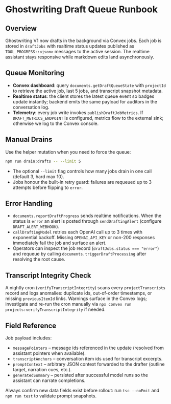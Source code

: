 # Ghostwriting Draft Queue Runbook

## Overview
Ghostwriting V1 now drafts in the background via Convex jobs. Each job is stored in `draftJobs` with realtime status updates published as `TOOL_PROGRESS::<json>` messages to the active session. The realtime assistant stays responsive while markdown edits land asynchronously.

## Queue Monitoring
- **Convex dashboard**: query `documents.getDraftQueueState` with `projectId` to retrieve the active job, last 5 jobs, and transcript snapshot metadata.
- **Realtime status**: the client stores the latest queue event so badges update instantly; backend emits the same payload for auditors in the conversation log.
- **Telemetry**: every job write invokes `publishDraftJobMetrics`. If `DRAFT_METRICS_ENDPOINT` is configured, metrics flow to the external sink; otherwise we log to the Convex console.

## Manual Drains
Use the helper mutation when you need to force the queue:

```bash
npm run drain:drafts -- --limit 5
```

- The optional `--limit` flag controls how many jobs drain in one call (default 3, hard max 10).
- Jobs honour the built-in retry guard: failures are requeued up to 3 attempts before flipping to `error`.

## Error Handling
- `documents.reportDraftProgress` sends realtime notifications. When the status is `error` an alert is posted through `sendDraftingAlert` (configure `DRAFT_ALERT_WEBHOOK`).
- `callDraftingModel` retries each OpenAI call up to 3 times with exponential backoff. Missing `OPENAI_API_KEY` or non-200 responses immediately fail the job and surface an alert.
- Operators can inspect the job record (`draftJobs.status === "error"`) and requeue by calling `documents.triggerDraftProcessing` after resolving the root cause.

## Transcript Integrity Check
A nightly cron (`verifyTranscriptIntegrity`) scans every `projectTranscripts` record and logs anomalies: duplicate ids, out-of-order timestamps, or missing `previousItemId` links. Warnings surface in the Convex logs; investigate and re-run the cron manually via `npx convex run projects:verifyTranscriptIntegrity` if needed.

## Field Reference
Job payload includes:
- `messagePointers` – message ids referenced in the update (resolved from assistant pointers when available).
- `transcriptAnchors` – conversation item ids used for transcript excerpts.
- `promptContext` – arbitrary JSON context forwarded to the drafter (outline target, narration cues, etc.).
- `generatedSummary` – persisted after successful model runs so the assistant can narrate completions.

Always confirm new data fields exist before rollout: run `tsc --noEmit` and `npm run test` to validate prompt snapshots.
